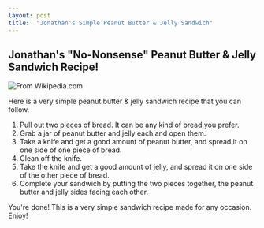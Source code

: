 ```yaml
---
layout: post
title:  "Jonathan's Simple Peanut Butter & Jelly Sandwich"
---
```


## Jonathan's "No-Nonsense" Peanut Butter & Jelly Sandwich Recipe!
![From Wikipedia.com](https://upload.wikimedia.org/wikipedia/commons/thumb/a/a8/Peanut-Butter-Jelly-Sandwich.jpg/1200px-Peanut-Butter-Jelly-Sandwich.jpg "Peanut Butter and Jelly")

Here is a very simple peanut butter & jelly sandwich recipe that you can follow.

1. Pull out two pieces of bread. It can be any kind of bread you prefer.
2. Grab a jar of peanut butter and jelly each and open them.
3. Take a knife and get a good amount of peanut butter, and spread it on one side of one piece of bread.
4. Clean off the knife.
5. Take the knife and get a good amount of jelly, and spread it on one side of the other piece of bread.
6. Complete your sandwich by putting the two pieces together, the peanut butter and jelly sides facing each other.

You're done! This is a very simple sandwich recipe made for any occasion. Enjoy!

